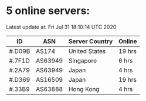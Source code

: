# 5 online servers:

Latest update at: Fri Jul 31 18:10:14 UTC 2020

| ID | ASN | Server Country | Online |
| -- | --- | -------------- | ------ |
| #.D09B | AS174 | United States | 19 hrs |
| #.7F1D | AS63949 | Singapore | 6 hrs |
| #.2A79 | AS63949 | Japan | 4 hrs |
| #.D369 | AS16509 | Japan | 19 hrs |
| #.33B9 | AS63888 | Hong Kong | 4 hrs |

